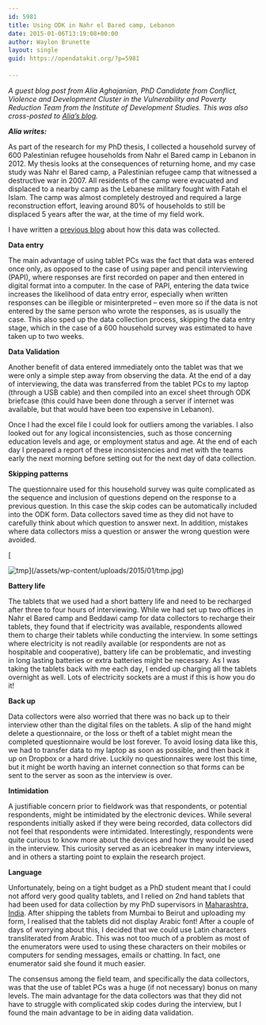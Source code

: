 ```yaml
---
id: 5981
title: Using ODK in Nahr el Bared camp, Lebanon
date: 2015-01-06T13:19:08+00:00
author: Waylon Brunette
layout: single
guid: https://opendatakit.org/?p=5981

---
```

_A guest blog post from Alia Aghajanian, PhD Candidate from Conflict, Violence and Development Cluster in the Vulnerability and Poverty Reduction Team from the Institute of Development Studies. This was also cross-posted to [Alia’s blog](https://thesideroom.wordpress.com/2015/01/28/using-open-source-tools-for-data-collection-experience-from-research-in-a-refugee-camp/)._ 

**_Alia writes:_**
  
As part of the research for my PhD thesis, I collected a household survey of 600 Palestinian refugee households from Nahr el Bared camp in Lebanon in 2012. My thesis looks at the consequences of returning home, and my case study was Nahr el Bared camp, a Palestinian refugee camp that witnessed a destructive war in 2007. All residents of the camp were evacuated and displaced to a nearby camp as the Lebanese military fought with Fatah el Islam. The camp was almost completely destroyed and required a large reconstruction effort, leaving around 80% of households to still be displaced 5 years after the war, at the time of my field work. 

I have written a [previous blog](http://vulnerabilityandpoverty.blogspot.co.uk/2013/05/when-economist-goes-to-field-and-yes-it.html) about how this data was collected. 

**Data entry**
  
The main advantage of using tablet PCs was the fact that data was entered once only, as opposed to the case of using paper and pencil interviewing (PAPI), where responses are first recorded on paper and then entered in digital format into a computer. In the case of PAPI, entering the data twice increases the likelihood of data entry error, especially when written responses can be illegible or misinterpreted – even more so if the data is not entered by the same person who wrote the responses, as is usually the case. This also sped up the data collection process, skipping the data entry stage, which in the case of a 600 household survey was estimated to have taken up to two weeks.

**Data Validation**
  
Another benefit of data entered immediately onto the tablet was that we were only a simple step away from observing the data. At the end of a day of interviewing, the data was transferred from the tablet PCs to my laptop (through a USB cable) and then compiled into an excel sheet through ODK briefcase (this could have been done through a server if internet was available, but that would have been too expensive in Lebanon). 

Once I had the excel file I could look for outliers among the variables. I also looked out for any logical inconsistencies, such as those concerning education levels and age, or employment status and age. At the end of each day I prepared a report of these inconsistencies and met with the teams early the next morning before setting out for the next day of data collection. 

**Skipping patterns**
  
The questionnaire used for this household survey was quite complicated as the sequence and inclusion of questions depend on the response to a previous question. In this case the skip codes can be automatically included into the ODK form. Data collectors saved time as they did not have to carefully think about which question to answer next. In addition, mistakes where data collectors miss a question or answer the wrong question were avoided.

[
  
<img src="/assets/wp-content/uploads/2015/01/tmp-300x225.jpg" alt="tmp" width="300" height="225" class="alignnone size-medium wp-image-5986" srcset="/assets/wp-content/uploads/2015/01/tmp-300x225.jpg 300w, /assets/wp-content/uploads/2015/01/tmp.jpg 578w" sizes="(max-width: 300px) 100vw, 300px" />](/assets/wp-content/uploads/2015/01/tmp.jpg)

**Battery life**
  
The tablets that we used had a short battery life and need to be recharged after three to four hours of interviewing. While we had set up two offices in Nahr el Bared camp and Beddawi camp for data collectors to recharge their tablets, they found that if electricity was available, respondents allowed them to charge their tablets while conducting the interview. In some settings where electricity is not readily available (or respondents are not as hospitable and cooperative), battery life can be problematic, and investing in long lasting batteries or extra batteries might be necessary. As I was taking the tablets back with me each day, I ended up charging all the tablets overnight as well. Lots of electricity sockets are a must if this is how you do it!

**Back up**
  
Data collectors were also worried that there was no back up to their interview other than the digital files on the tablets. A slip of the hand might delete a questionnaire, or the loss or theft of a tablet might mean the completed questionnaire would be lost forever. To avoid losing data like this, we had to transfer data to my laptop as soon as possible, and then back it up on Dropbox or a hard drive. Luckily no questionnaires were lost this time, but it might be worth having an internet connection so that forms can be sent to the server as soon as the interview is over.

**Intimidation**
  
A justifiable concern prior to fieldwork was that respondents, or potential respondents, might be intimidated by the electronic devices. While several respondents initially asked if they were being recorded, data collectors did not feel that respondents were intimidated. Interestingly, respondents were quite curious to know more about the devices and how they would be used in the interview. This curiosity served as an icebreaker in many interviews, and in others a starting point to explain the research project. 

**Language**
  
Unfortunately, being on a tight budget as a PhD student meant that I could not afford very good quality tablets, and I relied on 2nd hand tablets that had been used for data collection by my PhD supervisors in [Maharashtra, India](http://microconflict.wordpress.com/2012/05/02/attrition-the-scourge-of-tracing/). After shipping the tablets from Mumbai to Beirut and uploading my form, I realised that the tablets did not display Arabic font! After a couple of days of worrying about this, I decided that we could use Latin characters transliterated from Arabic. This was not too much of a problem as most of the enumerators were used to using these characters on their mobiles or computers for sending messages, emails or chatting. In fact, one enumerator said she found it much easier. 

The consensus among the field team, and specifically the data collectors, was that the use of tablet PCs was a huge (if not necessary) bonus on many levels. The main advantage for the data collectors was that they did not have to struggle with complicated skip codes during the interview, but I found the main advantage to be in aiding data validation.
